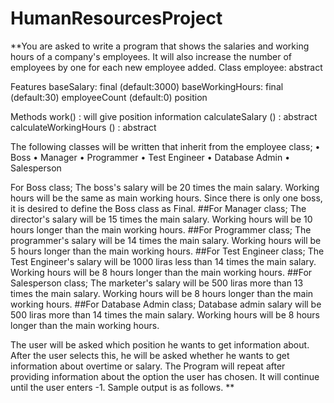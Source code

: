 # HumanResourcesProject
**You are asked to write a program that shows the salaries and working hours of a company's employees. It will also increase the number of employees by one for each new employee added.
Class	employee: abstract 

Features	baseSalary: final (default:3000)
baseWorkingHours: final (default:30)
employeeCount (default:0)
position


Methods	work() : will give position information
calculateSalary () : abstract
calculateWorkingHours () : abstract


The following classes will be written that inherit from the employee class;
•	Boss
•	Manager
•	Programmer
•	Test Engineer
•	Database Admin
•	Salesperson

For Boss class;
The boss's salary will be 20 times the main salary. Working hours will be the same as main working hours. Since there is only one boss, it is desired to define the Boss class as Final.
##For Manager class;
The director's salary will be 15 times the main salary. Working hours will be 10 hours longer than the main working hours.
##For Programmer class;
The programmer's salary will be 14 times the main salary. Working hours will be 5 hours longer than the main working hours.
##For Test Engineer class;
The Test Engineer's salary will be 1000 liras less than 14 times the main salary. Working hours will be 8 hours longer than the main working hours. 
##For Salesperson class;
The marketer's salary will be 500 liras more than 13 times the main salary. Working hours will be 8 hours longer than the main working hours.
##For Database Admin class;
Database admin salary will be 500 liras more than 14 times the main salary. Working hours will be 8 hours longer than the main working hours.

The user will be asked which position he wants to get information about. After the user selects this, he will be asked whether he wants to get information about overtime or salary. The Program will repeat after providing information about the option the user has chosen. It will continue until the user enters -1. Sample output is as follows.
**

